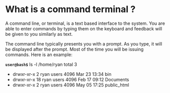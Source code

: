 # What is a command terminal ?

A command line, or terminal, is a text based interface to the system. You are able to enter commands by typing them on the keyboard and feedback will be given to you similarly as text.

The command line typically presents you with a prompt. As you type, it will be displayed after the prompt. Most of the time you will be issuing commands. Here is an example:

**`user@bash$`**  ls -l /home/ryan
total 3
+ drwxr-xr-x  2 ryan users 4096 Mar 23 13:34 bin
+ drwxr-xr-x 18 ryan users 4096 Feb 17 09:12 Documents
+ drwxr-xr-x  2 ryan users 4096 May 05 17:25 public_html
